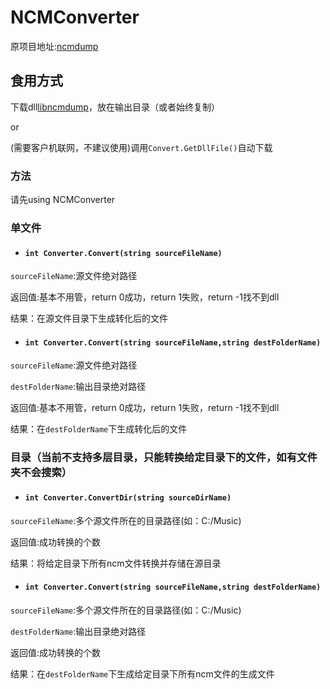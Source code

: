 ﻿# NCMConverter
原项目地址:[ncmdump](https://github.com/taurusxin/ncmdump)
## 食用方式
下载dll[libncmdump]()，放在输出目录（或者始终复制）

or

(需要客户机联网，不建议使用)调用`Convert.GetDllFile()`自动下载

### 方法
请先using NCMConverter

### 单文件

- #### `int Converter.Convert(string sourceFileName)`

`sourceFileName`:源文件绝对路径

返回值:基本不用管，return 0成功，return 1失败，return -1找不到dll

结果：在源文件目录下生成转化后的文件

- #### `int Converter.Convert(string sourceFileName,string destFolderName)`

`sourceFileName`:源文件绝对路径

`destFolderName`:输出目录绝对路径

返回值:基本不用管，return 0成功，return 1失败，return -1找不到dll

结果：在`destFolderName`下生成转化后的文件

### 目录（当前不支持多层目录，只能转换给定目录下的文件，如有文件夹不会搜索）

- #### `int Converter.ConvertDir(string sourceDirName)`

`sourceFileName`:多个源文件所在的目录路径(如：C:/Music)

返回值:成功转换的个数

结果：将给定目录下所有ncm文件转换并存储在源目录

- #### `int Converter.Convert(string sourceFileName,string destFolderName)`

`sourceFileName`:多个源文件所在的目录路径(如：C:/Music)

`destFolderName`:输出目录绝对路径

返回值:成功转换的个数

结果：在`destFolderName`下生成给定目录下所有ncm文件的生成文件

